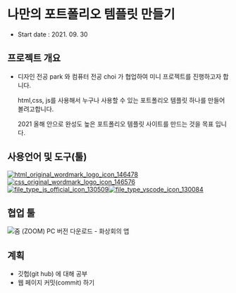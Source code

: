 # 나만의 포트폴리오 템플릿 만들기

- Start date : 2021. 09. 30

## 프로젝트 개요

- 디자인 전공 park 와 컴퓨터 전공 choi 가 협업하여  미니 프로젝트를 진행하고자 합니다.

   html,css, js를 사용해서 누구나 사용할 수 있는 포트폴리오 템플릿 하나를 만들어 볼려고합니다.

   2021 올해 안으로 완성도 높은 포트폴리오 템플릿 사이트를 만드는 것을 목표 입니다.



## 사용언어 및 도구(툴)

[![html_original_wordmark_logo_icon_146478](https://user-images.githubusercontent.com/48907339/101194205-049d8a00-36a1-11eb-8fa9-498a9603d45b.png)](https://user-images.githubusercontent.com/48907339/101194205-049d8a00-36a1-11eb-8fa9-498a9603d45b.png) [![css_original_wordmark_logo_icon_146576](https://user-images.githubusercontent.com/48907339/101194211-06ffe400-36a1-11eb-8615-0a3d352bd73c.png)](https://user-images.githubusercontent.com/48907339/101194211-06ffe400-36a1-11eb-8615-0a3d352bd73c.png)[![file_type_js_official_icon_130509](https://user-images.githubusercontent.com/48907339/101194729-b6d55180-36a1-11eb-88b0-f3c91df05e55.png)](https://user-images.githubusercontent.com/48907339/101194729-b6d55180-36a1-11eb-88b0-f3c91df05e55.png)[![file_type_vscode_icon_130084](https://user-images.githubusercontent.com/48907339/101195939-770f6980-36a3-11eb-9056-6369e19696ff.png)](https://user-images.githubusercontent.com/48907339/101195939-770f6980-36a3-11eb-9056-6369e19696ff.png)



## 협업 툴
![줌 (ZOOM) PC 버전 다운로드 - 화상회의 앱](https://new-version.download/wp-content/uploads/ZOOM-PC.png)



## 계획

- 깃헙(git hub) 에 대해 공부
- 웹 페이지 커밋(commit) 하기 
